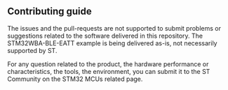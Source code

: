 ## Contributing guide

The issues and the pull-requests are not supported to submit problems or suggestions related to the software delivered in this repository. The STM32WBA-BLE-EATT example is being delivered as-is, not necessarily supported by ST.

For any question related to the product, the hardware performance or characteristics, the tools, the environment, you can submit it to the ST Community on the STM32 MCUs related page.
